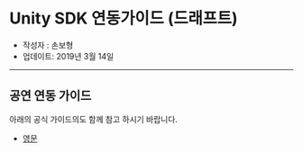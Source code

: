 # Unity SDK 연동가이드 (드래프트)
* 작성자 : 손보형
* 업데이트: 2019년 3월 14일
---
## 공연 연동 가이드
아래의 공식 가이드의도 함께 참고 하시기 바랍니다.

* [영문](https://docs.branch.io/apps/unity/)

